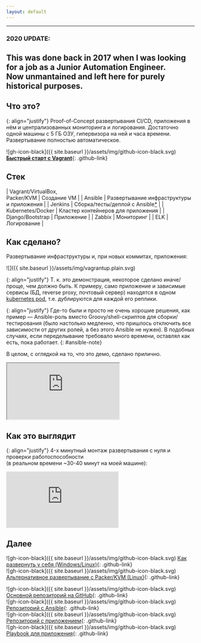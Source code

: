 ```yaml
---
layout: default
---
```


---
### 2020 UPDATE:
This was done back in 2017 when I was looking for a job as a Junior Automation Engineer. \
Now unmantained and left here for purely historical purposes.
---

## Что это?

{: align="justify"}
Proof-of-Concept развертывания CI/CD, приложения в нём и централизованных мониторинга и логирования. Достаточно одной машины с 5 ГБ ОЗУ, гипервизора на ней и часа времени. Развертывание полностью автоматическое.

![gh-icon-black]({{ site.baseurl }}/assets/img/github-icon-black.svg)
[**Быстрый старт с Vagrant**](https://github.com/ilya-lesikov/CI-CD-pipeline#Быстрый-старт-с-vagrantvirtualbox){: .github-link}

## Стек

| Vagrant/VirtualBox,<br>Packer/KVM | Создание VM                                     |
| Ansible                           | Развертывание инфраструктуры и приложения       |
| Jenkins                           | Сборка/тесты/деплой с Ansible[*](#ansible-note) |
| Kubernetes/Docker                 | Кластер контейнеров для приложения              |
| Django/Bootstrap                  | Приложение                                      |
| Zabbix                            | Мониторинг                                      |
| ELK                               | Логирование                                     |

## Как сделано?

Развертывание инфраструктуры и, при новых коммитах, приложения:

![]({{ site.baseurl }}/assets/img/vagrantup.plain.svg)

{: align="justify"}
Т. к. это демонстрация, некоторое сделано иначе/проще, чем должно быть. К примеру, само приложение и зависимые сервисы (БД, reverse proxy, почтовый сервер) находятся в одном [kubernetes pod](https://kubernetes.io/docs/concepts/workloads/pods/pod/#what-is-a-pod), т.е. дублируются для каждой его реплики.  

{: align="justify"}
Где-то были и просто не очень хорошие решения, как пример — Ansible-роль вместо Groovy/shell-скриптов для сборки/тестирования (было настолько медленно, что пришлось отключить все зависимости от других ролей, а без этого Ansible не нужен). В подобных случаях, если переделывание требовало много времени, оставлял как есть, пока работает.
{: #ansible-note}

В целом, с оглядкой на то, что это демо, сделано прилично.

<div class="intrinsic-container intrinsic-container-4x3">
  <iframe marginheight="0" marginwidth="0"
  src="https://old-demo-presentation.ilya-lesikov.com" allowfullscreen></iframe>
</div>

## Как это выглядит

{: align="justify"}
4-х минутный монтаж развертывания с нуля и проверки работоспособности<br>(в реальном времени ~30-40 минут на моей машине):

<div class="intrinsic-container intrinsic-container-16x9">
  <iframe src="https://player.vimeo.com/video/240532809" frameborder="0" webkitallowfullscreen mozallowfullscreen allowfullscreen></iframe>
</div>

## Далее

![gh-icon-black]({{ site.baseurl }}/assets/img/github-icon-black.svg)
[Как развернуть у себя (Windows/Linux)](https://github.com/ilya-lesikov/CI-CD-pipeline#Быстрый-старт-с-vagrantvirtualbox){: .github-link}  
![gh-icon-black]({{ site.baseurl }}/assets/img/github-icon-black.svg)
[Альтернативное развертывание с Packer/KVM (Linux)](https://github.com/ilya-lesikov/CI-CD-pipeline/tree/master/packer#Развертывание-с-packerkvm){: .github-link}

![gh-icon-black]({{ site.baseurl }}/assets/img/github-icon-black.svg)
[Основной репозиторий на GitHub](https://github.com/ilya-lesikov/CI-CD-pipeline){: .github-link}  
![gh-icon-black]({{ site.baseurl }}/assets/img/github-icon-black.svg)
[Репозиторий с Ansible](https://github.com/ilya-lesikov/ansible-taskmngr){: .github-link}  
![gh-icon-black]({{ site.baseurl }}/assets/img/github-icon-black.svg)
[Репозиторий с приложением](https://github.com/ilya-lesikov/taskmngr){: .github-link}  
![gh-icon-black]({{ site.baseurl }}/assets/img/github-icon-black.svg)
[Playbook для приложения](https://github.com/ilya-lesikov/ansible-taskmngr/tree/master/roles/taskmngr-kubernetes){: .github-link}  
